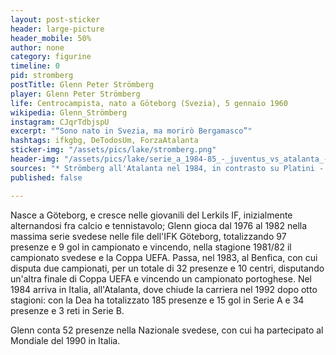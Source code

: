```yaml
---
layout: post-sticker
header: large-picture
header_mobile: 50%
author: none
category: figurine
timeline: 0
pid: stromberg
postTitle: Glenn Peter Strömberg
player: Glenn Peter Strömberg
life: Centrocampista, nato a Göteborg (Svezia), 5 gennaio 1960
wikipedia: Glenn_Strömberg
instagram: CJqrTdbjspU
excerpt: "“Sono nato in Svezia, ma morirò Bergamasco”"
hashtags: ifkgbg, DeTodosUm, ForzaAtalanta
sticker-img: "/assets/pics/lake/stromberg.png"
header-img: "/assets/pics/lake/serie_a_1984-85_-_juventus_vs_atalanta_-_michel_platini_e_glenn_stromberg.jpg"
sources: "* Strömberg all'Atalanta nel 1984, in contrasto su Platini - [via Wikipedia](https://it.wikipedia.org/wiki/Glenn_Str%C3%B6mberg#/media/File:Serie_A_1984-85_-_Juventus_vs_Atalanta_-_Michel_Platini_e_Glenn_Str%C3%B6mberg.jpg)"
published: false

---
```

Nasce a Göteborg, e cresce nelle giovanili del Lerkils IF, inizialmente alternandosi fra calcio e tennistavolo; Glenn gioca dal 1976 al 1982 nella massima serie svedese nelle file dell'IFK Göteborg, totalizzando 97 presenze e 9 gol in campionato e vincendo, nella stagione 1981/82 il campionato svedese e la Coppa UEFA. Passa, nel 1983, al Benfica, con cui disputa due campionati, per un totale di 32 presenze e 10 centri, disputando un'altra finale di Coppa UEFA e vincendo un campionato portoghese. Nel 1984 arriva in Italia, all'Atalanta, dove chiude la carriera nel 1992 dopo otto stagioni: con la Dea ha totalizzato 185 presenze e 15 gol in Serie A e 34 presenze e 3 reti in Serie B.

  
Glenn conta 52 presenze nella Nazionale svedese, con cui ha partecipato al Mondiale del 1990 in Italia.